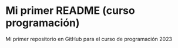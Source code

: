 # Mi primer README (curso programación)
Mi primer repositorio en GitHub para el curso de programación 2023
